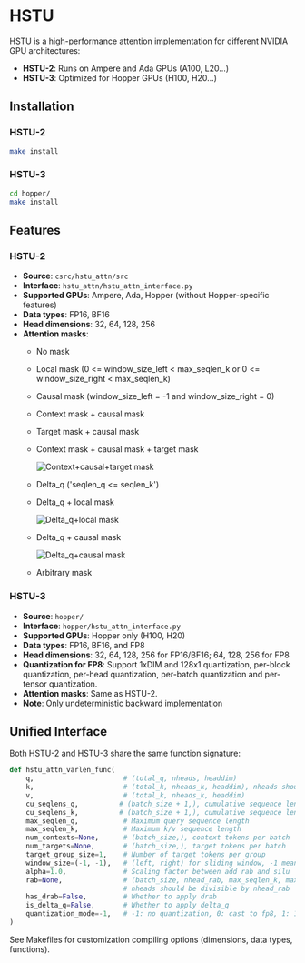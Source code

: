 # HSTU

HSTU is a high-performance attention implementation for different NVIDIA GPU architectures:
- **HSTU-2**: Runs on Ampere and Ada GPUs (A100, L20...)
- **HSTU-3**: Optimized for Hopper GPUs (H100, H20...)

## Installation

### HSTU-2
```sh
make install
```

### HSTU-3
```sh
cd hopper/
make install
```

## Features

### HSTU-2
- **Source**: `csrc/hstu_attn/src`
- **Interface**: `hstu_attn/hstu_attn_interface.py`
- **Supported GPUs**: Ampere, Ada, Hopper (without Hopper-specific features)
- **Data types**: FP16, BF16
- **Head dimensions**: 32, 64, 128, 256
- **Attention masks**:
  * No mask
  * Local mask (0 <= window_size_left < max_seqlen_k or 0 <= window_size_right < max_seqlen_k)
  * Causal mask (window_size_left = -1 and window_size_right = 0)
  * Context mask + causal mask
  * Target mask + causal mask
  * Context mask + causal mask + target mask

    ![Context+causal+target mask](context_causal_target.png)
  * Delta_q ('seqlen_q <= seqlen_k')
  * Delta_q + local mask

    ![Delta_q+local mask](deltaq_local.png)
  * Delta_q + causal mask

    ![Delta_q+causal mask](deltaq_causal.png)

  * Arbitrary mask

### HSTU-3
- **Source**: `hopper/`
- **Interface**: `hopper/hstu_attn_interface.py`
- **Supported GPUs**: Hopper only (H100, H20)
- **Data types**: FP16, BF16, and FP8
- **Head dimensions**: 32, 64, 128, 256 for FP16/BF16; 64, 128, 256 for FP8
- **Quantization for FP8**: Support 1xDIM and 128x1 quantization, per-block quantization, per-head quantization, per-batch quantization and per-tensor quantization.
- **Attention masks**: Same as HSTU-2.
- **Note**: Only undeterministic backward implementation

## Unified Interface

Both HSTU-2 and HSTU-3 share the same function signature:

```python
def hstu_attn_varlen_func(
    q,                      # (total_q, nheads, headdim)
    k,                      # (total_k, nheads_k, headdim), nheads should be equal to nhead_k
    v,                      # (total_k, nheads_k, headdim)
    cu_seqlens_q,          # (batch_size + 1,), cumulative sequence lengths for q
    cu_seqlens_k,          # (batch_size + 1,), cumulative sequence lengths for k/v
    max_seqlen_q,           # Maximum query sequence length
    max_seqlen_k,           # Maximum k/v sequence length
    num_contexts=None,      # (batch_size,), context tokens per batch
    num_targets=None,       # (batch_size,), target tokens per batch
    target_group_size=1,    # Number of target tokens per group
    window_size=(-1, -1),   # (left, right) for sliding window, -1 means infinite window size
    alpha=1.0,              # Scaling factor between add rab and silu
    rab=None,               # (batch_size, nhead_rab, max_seqlen_k, max_seqlen_k), relative attention bias
                            # nheads should be divisible by nhead_rab
    has_drab=False,         # Whether to apply drab
    is_delta_q=False,       # Whether to apply delta_q
    quantization_mode=-1,   # -1: no quantization, 0: cast to fp8, 1: 1xDIM&128x1 quantization, 2: per-block quantization, 3: per-head quantization, 4: per-batch quantization, 5: per-tensor quantization.
)
```

See Makefiles for customization compiling options (dimensions, data types, functions).